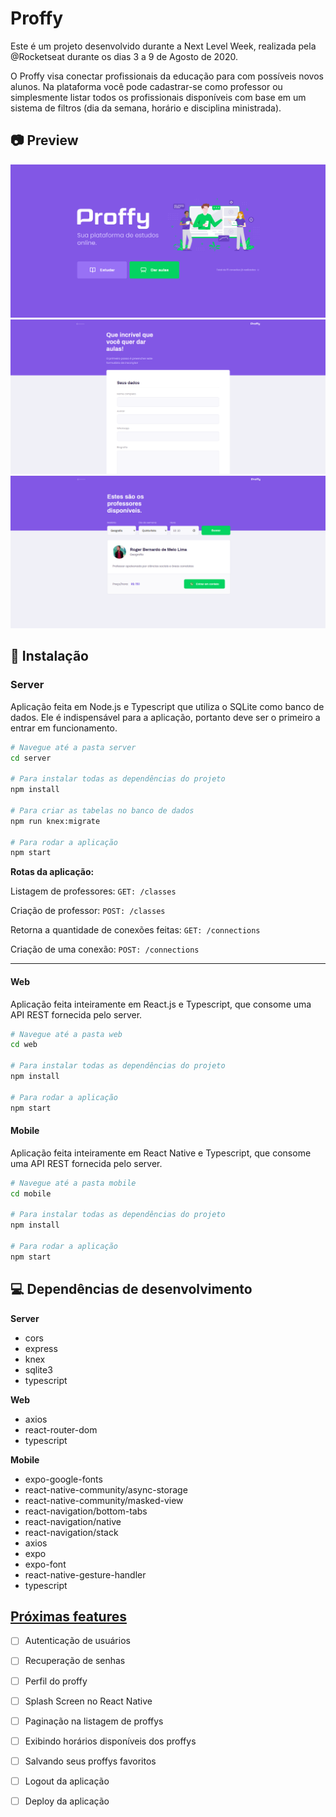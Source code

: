# Proffy
Este é um projeto desenvolvido durante a Next Level Week, realizada pela @Rocketseat durante os dias 3 a 9 de Agosto de 2020.

O Proffy visa conectar profissionais da educação para com possíveis novos alunos. Na plataforma você pode cadastrar-se como professor ou simplesmente listar todos os profissionais disponíveis com base em um sistema de filtros (dia da semana, horário e disciplina ministrada).

##  :camera: Preview

![Página inicial da aplicação](./docs/proffy-1.png)
![Página de cadastro de professores](./docs/proffy-2.png)
![Página de listagem de professores](./docs/proffy-3.png)

## :hammer: Instalação

### Server
Aplicação feita em Node.js e Typescript que utiliza o SQLite como banco de dados.
Ele é indispensável para a aplicação, portanto deve ser o primeiro a entrar em funcionamento.

```bash
# Navegue até a pasta server
cd server

# Para instalar todas as dependências do projeto
npm install

# Para criar as tabelas no banco de dados
npm run knex:migrate

# Para rodar a aplicação
npm start
```

**Rotas da aplicação:**

Listagem de professores:  `GET: /classes`

Criação de professor: `POST: /classes`

Retorna a quantidade de conexões feitas: `GET: /connections`

Criação de uma conexão: `POST: /connections`

------------

#### Web
Aplicação feita inteiramente em React.js e Typescript, que consome uma API REST fornecida pelo server.

```bash
# Navegue até a pasta web
cd web

# Para instalar todas as dependências do projeto
npm install

# Para rodar a aplicação
npm start
```

#### Mobile
Aplicação feita inteiramente em React Native e Typescript, que consome uma API REST fornecida pelo server.

```bash
# Navegue até a pasta mobile
cd mobile

# Para instalar todas as dependências do projeto
npm install

# Para rodar a aplicação
npm start
```

## :computer: Dependências de desenvolvimento

**Server**
- cors
- express
- knex
- sqlite3
- typescript

**Web**
- axios
- react-router-dom
- typescript

**Mobile**
- expo-google-fonts
- react-native-community/async-storage
- react-native-community/masked-view
- react-navigation/bottom-tabs
- react-navigation/native
- react-navigation/stack
- axios
- expo
- expo-font
- react-native-gesture-handler
- typescript

## [Próximas features](https://www.notion.so/Vers-o-2-0-Proffy-eefca1b981694cd0a895613bc6235970)
- [ ] Autenticação de usuários
- [ ] Recuperação de senhas
- [ ] Perfil do proffy
- [ ] Splash Screen no React Native
- [ ] Paginação na listagem de proffys
- [ ] Exibindo horários disponíveis dos proffys
- [ ] Salvando seus proffys favoritos
- [ ] Logout da aplicação
- [ ] Deploy da aplicação











